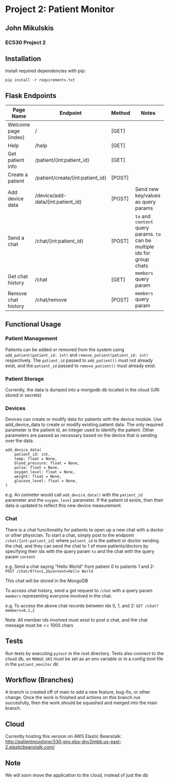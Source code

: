 # Project 2: Patient Monitor
## John Mikulskis
### EC530 Project 2

## Installation
Install required dependencies with pip:
```
pip install -r requirements.txt
```

## Flask Endpoints
| Page Name | Endpoint | Method | Notes | 
| -------- | ------- | ------ | ---- |
| Welcome page (index) | / | [GET] | |
| Help | /help | [GET] | |
| Get patient info | /patient/{int:patient_id} | [GET] | |
| Create a patient | /patient/create/{int:patient_id} | [POST] | |
| Add device data | /device/add-data/{int:patient_id} | [POST] | Send new key/values as query params
| Send a chat | /chat/{int:patient_id} | [POST] | `to` and `content` query params. `to` can be multiple ids for group chats |
| Get chat history | /chat | [GET] | `members` query param |
| Remove chat history | /chat/remove | [POST] | `members` query param |

## Functional Usage

### Patient Management
Patients can be added or removed from the system using `add_patient(patient_id: int)` and `remove_patient(patient_id: int)` respectively. The `patient_id` passed to `add_patient()` must not already exist, and the `patient_id` passed to `remove_patient()` must already exist.

### Patient Storage
Currently, the data is dumped into a mongodb db located in the cloud (URI stored in secrets)

### Devices
Devices can create or modify data for patients with the device module. Use add_device_data to create or modify existing patient data. The only required parameter is the patient id, an integer used to identify the patient. Other parameters are passed as necessary based on the device that is sending over the data.

```python3
add_device_data(
    patient_id: int,
    temp: float = None,
    blood_pressure: float = None,
    pulse: float = None,
    oxygen_level: float = None,
    weight: float = None,
    glucose_level: float = None,
)
```

e.g. An oximeter would call `add_device_data()` with the `patient_id` parameter and the `oxygen_level` parameter. If the patient id exists, then their data is updated to reflect this new device measurement.

### Chat
There is a chat funcitonality for patients to open up a new chat with a doctor or other physician. To start a chat, simply post to the endpoint `/chat/{int:patient_id}` where `patient_id` is the patient or doctor sending the chat, and they can send the chat to 1 of more patients/doctors by specifying their ids with the query param `to` and the chat with the query param `content`

e.g. Send a chat saying "Hello World" from patient 0 to patients 1 and 2: `POST /chat/0?to=1,2&content=Hello World`

This chat will be stored in the MongoDB

To access chat history, send a get request to `/chat` with a query param `members` representing everyone involved in the chat.

e.g. To access the above chat records between ids 0, 1, and 2: `GET /chat?members=0,1,2`

Note: All member ids involved must exist to post a chat, and the chat message must be <= 1000 chars

## Tests
Run tests by executing `pytest` in the root directory. Tests also connect to the cloud db, so `MONGO_URI` must be set as an env variable or in a config toml file in the `patient_monitor` dir.

## Workflow (Branches)
A branch is created off of main to add a new feature, bug-fix, or other change. Once the work is finished and actions on this branch run succesfully, then the work should be squashed and merged into the main branch.

## Cloud
Currently hosting this version on AWS Elastic Beanstalk: 
http://patientmonitorec530-env.eba-dnv2imbb.us-east-2.elasticbeanstalk.com/

## Note
We will soon move the application to the cloud, instead of just the db
